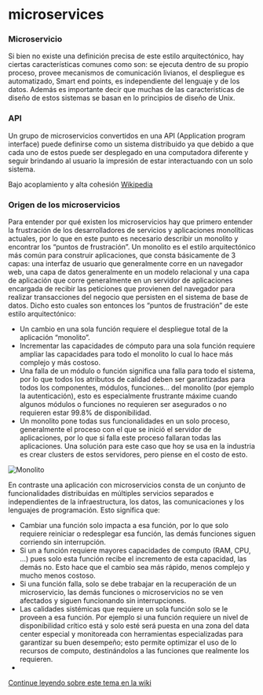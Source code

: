 # microservices

### Microservicio

Si bien no existe una definición precisa de este estilo arquitectónico, hay ciertas características comunes como son: se ejecuta dentro de su propio proceso, provee mecanismos de comunicación livianos, el despliegue es automatizado, Smart end points, es independiente del lenguaje y de los datos. Además es importante decir que muchas de las características de diseño de estos sistemas se basan en lo principios de diseño de Unix.

### API

Un grupo de microservicios convertidos en una API (Application program interface) puede definirse como un sistema distribuido ya que debido a que cada uno de estos puede ser desplegado en una computadora diferente y seguir brindando al usuario la impresión de estar interactuando con un solo sistema.

Bajo acoplamiento y alta cohesión [Wikipedia](https://en.wikipedia.org/wiki/Cohesion_%28computer_science%29)

### Origen de los microservicios

Para entender por qué existen los microservicios hay que primero entender la frustración de los desarrolladores de servicios y aplicaciones monolíticas actuales, por lo que en este punto es necesario describir un monolito y encontrar los “puntos de frustración”.
Un monolito es el estilo arquitectónico más común para construir aplicaciones, que consta básicamente de 3 capas: una interfaz de usuario que generalmente corre en un navegador web, una capa de datos generalmente en un modelo relacional y una capa de aplicación que corre generalmente en un servidor de aplicaciones encargada de recibir las peticiones que provienen del navegador para realizar transacciones del negocio que persisten en el sistema de base de datos. Dicho esto cuales son entonces los “puntos de frustración” de este estilo arquitectónico:



* Un cambio en una sola función requiere el despliegue total de la aplicación “monolito”.
* Incrementar las capacidades de cómputo para una sola función requiere ampliar las capacidades para todo el monolito lo cual lo hace más complejo y más costoso.
* Una falla de un módulo o función significa una falla para todo el sistema, por lo que todos los atributos de calidad deben ser garantizadas para todos los componentes, módulos, funciones… del monolito (por ejemplo la autenticación), esto es especialmente frustrante máxime cuando algunos módulos o funciones no requieren ser asegurados o no requieren estar 99.8% de disponibilidad.
* Un monolito pone todas sus funcionalidades en un solo proceso, generalmente el proceso con el que se inició el servidor de aplicaciones, por lo que si falla este proceso fallaran todas las aplicaciones. Una solución para este caso que hoy se usa en la industria es crear clusters de estos servidores, pero piense en el costo de esto.

![Monolito](http://imagesnel.appspot.com/microservicios/monolithic.png)

En contraste una aplicación con microservicios consta de un conjunto de funcionalidades distribuidas en múltiples servicios separados e independientes de la infraestructura, los datos, las comunicaciones y los lenguajes de programación. Esto significa que:

* Cambiar una función solo impacta a esa función, por lo que solo requiere reiniciar o redesplegar esa función, las demás funciones siguen corriendo sin interrupción.
* Si un a función requiere mayores capacidades de computo (RAM, CPU, …) pues solo esta función recibe el incremento de esta capacidad, las demás no. Esto hace que el cambio sea más rápido, menos complejo y mucho menos costoso.
* Si una función falla, solo se debe trabajar en la recuperación de un microservicio, las demás funciones o microservicios no se ven afectados y siguen funcionando sin interrupciones. 
* Las calidades sistémicas que requiere un sola función solo se le proveen a esa función. Por ejemplo si una función requiere un nivel de disponibilidad crítico está y solo esté será puesta en una zona del data center especial y monitoreada con herramientas especializadas para garantizar su buen desempeño; esto permite optimizar el uso de lo recursos de computo, destinándolos  a las funciones que realmente los requieren.
* 
 [Continue leyendo sobre este tema en la wiki](https://github.com/nelsonmoreno/microservices/wiki)
